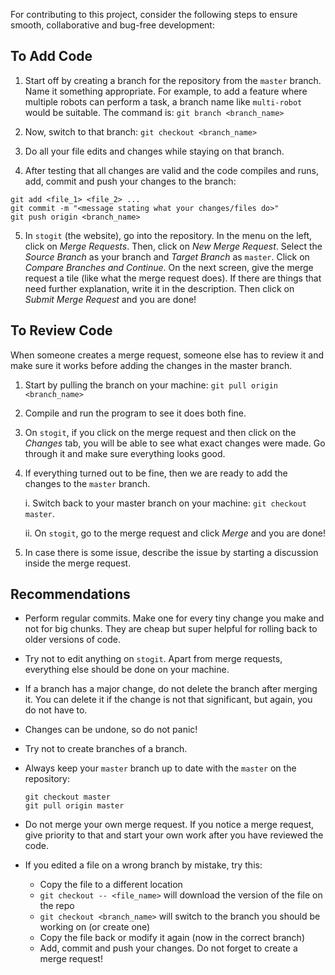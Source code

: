 For contributing to this project, consider the following steps to ensure smooth, collaborative and bug-free development:

## To Add Code

1. Start off by creating a branch for the repository from the `master` branch.
Name it something appropriate.
For example, to add a feature where multiple robots can perform a task, a branch name like `multi-robot` would be suitable.
The command is: `git branch <branch_name>`

2. Now, switch to that branch: `git checkout <branch_name>`

3. Do all your file edits and changes while staying on that branch.

4. After testing that all changes are valid and the code compiles and runs, add, commit and push your changes to the branch:

  ```
  git add <file_1> <file_2> ...
  git commit -m "<message stating what your changes/files do>"
  git push origin <branch_name>
  ```

5. In `stogit` (the website), go into the repository.
In the menu on the left, click on *Merge Requests*.
Then, click on *New Merge Request*.
Select the *Source Branch* as your branch and *Target Branch* as `master`.
Click on *Compare Branches and Continue*.
On the next screen, give the merge request a tile (like what the merge request does).
If there are things that need further explanation, write it in the description.
Then click on *Submit Merge Request* and you are done!

## To Review Code

When someone creates a merge request, someone else has to review it and make sure it works before adding the changes in the master branch.

1. Start by pulling the branch on your machine: `git pull origin <branch_name>`

2. Compile and run the program to see it does both fine.

3. On `stogit`, if you click on the merge request and then click on the *Changes* tab, you will be able to see what exact changes were made.
Go through it and make sure everything looks good.

4. If everything turned out to be fine, then we are ready to add the changes to the `master` branch.
  
    i. Switch back to your master branch on your machine: `git checkout master`.
  
    ii. On `stogit`, go to the merge request and click *Merge* and you are done!

5. In case there is some issue, describe the issue by starting a discussion inside the merge request.

## Recommendations

* Perform regular commits.
Make one for every tiny change you make and not for big chunks.
They are cheap but super helpful for rolling back to older versions of code.

* Try not to edit anything on `stogit`.
Apart from merge requests, everything else should be done on your machine.

* If a branch has a major change, do not delete the branch after merging it.
You can delete it if the change is not that significant, but again, you do not have to.

* Changes can be undone, so do not panic!

* Try not to create branches of a branch.

* Always keep your `master` branch up to date with the `master` on the repository:
  ```
  git checkout master
  git pull origin master
  ```

* Do not merge your own merge request.
If you notice a merge request, give priority to that and start your own work after you have reviewed the code.

* If you edited a file on a wrong branch by mistake, try this:

  * Copy the file to a different location
  * `git checkout -- <file_name>` will download the version of the file on the repo
  * `git checkout <branch_name>` will switch to the branch you should be working on (or create one)
  * Copy the file back or modify it again (now in the correct branch)
  * Add, commit and push your changes.
Do not forget to create a merge request!

